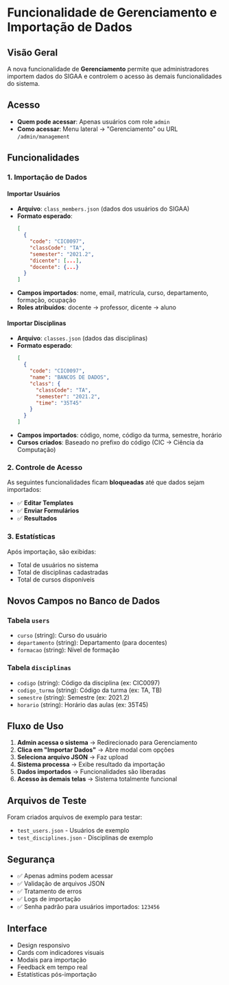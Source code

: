 # Funcionalidade de Gerenciamento e Importação de Dados

## Visão Geral

A nova funcionalidade de **Gerenciamento** permite que administradores importem dados do SIGAA e controlem o acesso às demais funcionalidades do sistema.

## Acesso

- **Quem pode acessar**: Apenas usuários com role `admin`
- **Como acessar**: Menu lateral → "Gerenciamento" ou URL `/admin/management`

## Funcionalidades

### 1. Importação de Dados

#### Importar Usuários
- **Arquivo**: `class_members.json` (dados dos usuários do SIGAA)
- **Formato esperado**: 
  ```json
  [
    {
      "code": "CIC0097",
      "classCode": "TA", 
      "semester": "2021.2",
      "dicente": [...],
      "docente": {...}
    }
  ]
  ```
- **Campos importados**: nome, email, matrícula, curso, departamento, formação, ocupação
- **Roles atribuídos**: docente → professor, dicente → aluno

#### Importar Disciplinas
- **Arquivo**: `classes.json` (dados das disciplinas)
- **Formato esperado**:
  ```json
  [
    {
      "code": "CIC0097",
      "name": "BANCOS DE DADOS",
      "class": {
        "classCode": "TA",
        "semester": "2021.2", 
        "time": "35T45"
      }
    }
  ]
  ```
- **Campos importados**: código, nome, código da turma, semestre, horário
- **Cursos criados**: Baseado no prefixo do código (CIC → Ciência da Computação)

### 2. Controle de Acesso

As seguintes funcionalidades ficam **bloqueadas** até que dados sejam importados:
- ✅ **Editar Templates**
- ✅ **Enviar Formulários** 
- ✅ **Resultados**

### 3. Estatísticas

Após importação, são exibidas:
- Total de usuários no sistema
- Total de disciplinas cadastradas
- Total de cursos disponíveis

## Novos Campos no Banco de Dados

### Tabela `users`
- `curso` (string): Curso do usuário
- `departamento` (string): Departamento (para docentes)
- `formacao` (string): Nível de formação

### Tabela `disciplinas`
- `codigo` (string): Código da disciplina (ex: CIC0097)
- `codigo_turma` (string): Código da turma (ex: TA, TB)
- `semestre` (string): Semestre (ex: 2021.2)
- `horario` (string): Horário das aulas (ex: 35T45)

## Fluxo de Uso

1. **Admin acessa o sistema** → Redirecionado para Gerenciamento
2. **Clica em "Importar Dados"** → Abre modal com opções
3. **Seleciona arquivo JSON** → Faz upload
4. **Sistema processa** → Exibe resultado da importação
5. **Dados importados** → Funcionalidades são liberadas
6. **Acesso às demais telas** → Sistema totalmente funcional

## Arquivos de Teste

Foram criados arquivos de exemplo para testar:
- `test_users.json` - Usuários de exemplo
- `test_disciplines.json` - Disciplinas de exemplo

## Segurança

- ✅ Apenas admins podem acessar
- ✅ Validação de arquivos JSON
- ✅ Tratamento de erros
- ✅ Logs de importação
- ✅ Senha padrão para usuários importados: `123456`

## Interface

- Design responsivo
- Cards com indicadores visuais
- Modais para importação
- Feedback em tempo real
- Estatísticas pós-importação
